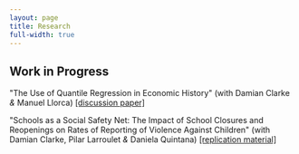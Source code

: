 ```yaml
---
layout: page
title: Research
full-width: true
---
```


## Work in Progress

"The Use of Quantile Regression in Economic History" (with Damian Clarke _&_ Manuel Llorca) [[discussion paper]](https://papers.ssrn.com/sol3/papers.cfm?abstract_id=3908874)

"Schools as a Social Safety Net: The Impact of School Closures and Reopenings on Rates of Reporting of Violence Against Children" (with Damian Clarke, Pilar Larroulet _&_ Daniela Quintana) [[replication material]](https://github.com/Daniel-Pailanir/childrenSchools)

